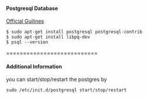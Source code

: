 #### Postgresql Database

[Official Guilines](https://help.ubuntu.com/community/PostgreSQL)

```
$ sudo apt-get install postgresql postgresql-contrib
$ sudo apt-get install libpq-dev
$ psql --version
```
===========================

#### Additional Information

you can start/stop/restart the postgres by
```
sudo /etc/init.d/postgresql start/stop/restart
```